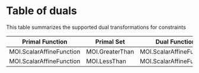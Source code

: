 # Table of duals

This table summarizes the supported dual transformations for constraints

| Primal Function      | Primal Set               | Dual Function        | Dual Set                 |
| -------------------- | ------------------------ | -------------------- | ------------------------ |
| MOI.ScalarAffineFunction | MOI.GreaterThan | MOI.ScalarAffineFunction | MOI.LessThan    |
| MOI.ScalarAffineFunction | MOI.LessThan    | MOI.ScalarAffineFunction | MOI.GreaterThan |